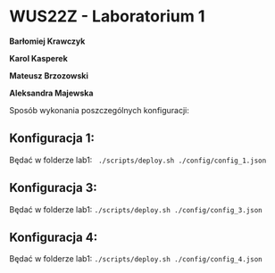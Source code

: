 # WUS22Z - Laboratorium 1

**Barłomiej Krawczyk**

**Karol Kasperek**

**Mateusz Brzozowski**

**Aleksandra Majewska**


Sposób wykonania poszczególnych konfiguracji:

## Konfiguracja 1:

Będać w folderze lab1:
` ./scripts/deploy.sh ./config/config_1.json`

## Konfiguracja 3:

Będać w folderze lab1:
`./scripts/deploy.sh ./config/config_3.json`

## Konfiguracja 4:

Będać w folderze lab1:
`./scripts/deploy.sh ./config/config_4.json`